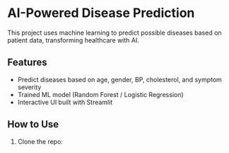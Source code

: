 # AI-Powered Disease Prediction

This project uses machine learning to predict possible diseases based on patient data, transforming healthcare with AI.

## Features
- Predict diseases based on age, gender, BP, cholesterol, and symptom severity
- Trained ML model (Random Forest / Logistic Regression)
- Interactive UI built with Streamlit

## How to Use
1. Clone the repo:
